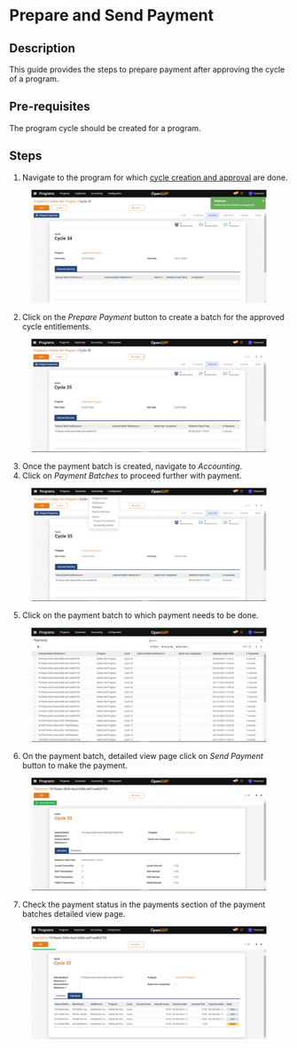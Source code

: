 # Prepare and Send Payment

## Description

This guide provides the steps to prepare payment after approving the cycle of a program.

## Pre-requisites

The program cycle should be created for a program.

## Steps

1. Navigate to the program for which [cycle creation and approval](../../features/disbursement-cycles/user-guides/create-and-approve-disbursement-cycle.md) are done.

<figure><img src="../../../.gitbook/assets/cycle-approved.png" alt=""><figcaption></figcaption></figure>

2. Click on the _Prepare Payment_ button to create a batch for the approved cycle entitlements.

<figure><img src="../../../.gitbook/assets/cycle-payment-batch.png" alt=""><figcaption></figcaption></figure>

3. Once the payment batch is created, navigate to _Accounting_.
4. Click on _Payment Batches_ to proceed further with payment.

<figure><img src="../../../.gitbook/assets/payment-batches (1).png" alt=""><figcaption></figcaption></figure>

5. Click on the payment batch to which payment needs to be done.

<figure><img src="../../../.gitbook/assets/payment-batches-list-view-page.png" alt=""><figcaption></figcaption></figure>

6. On the payment batch, detailed view page click on _Send Payment_ button to make the payment.

<figure><img src="../../../.gitbook/assets/send-payment.png" alt=""><figcaption></figcaption></figure>

7. Check the payment status in the payments section of the payment batches detailed view page.

<figure><img src="../../../.gitbook/assets/payment-batches-detailed-view-page.png" alt=""><figcaption></figcaption></figure>

